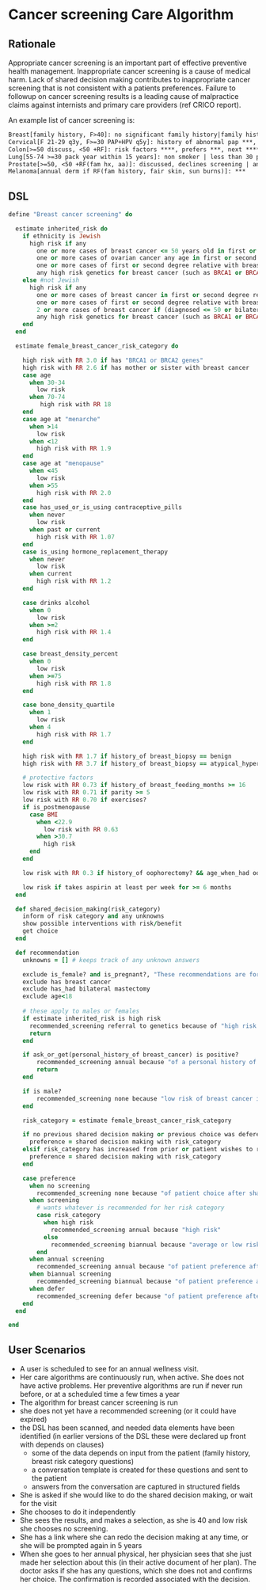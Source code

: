 # Cancer screening Care Algorithm

## Rationale

Appropriate cancer screening is an important part of effective preventive health management. Inappropriate cancer screening is a cause of medical harm. Lack of shared decision making contributes to inappropriate cancer screening that is not consistent with a patients preferences. Failure to followup on cancer screening results is a leading cause of malpractice claims against internists and primary care providers (ref CRICO report).

An example list of cancer screening is:

```txt
Breast[family history, F>40]: no significant family history|family history of ***, does not apply | discussed, defer | prefers annual | prefers biannual | prefers no screening, next review ***
Cervical[F 21-29 q3y, F>=30 PAP+HPV q5y]: history of abnormal pap ***, next pap ***
Colon[>=50 discuss, <50 +RF]: risk factors ****, prefers ***, next ****
Lung[55-74 >=30 pack year within 15 years]: non smoker | less than 30 pack years | quit > 15 years ago | declined | screened on ***
Prostate[>=50, <50 +RF(fam hx, aa)]: discussed, declines screening | annual, next ***
Melanoma[annual derm if RF(fam history, fair skin, sun burns)]: ***
```

## DSL

```ruby
define "Breast cancer screening" do

  estimate inherited_risk do
    if ethnicity is Jewish
      high risk if any
        one or more cases of breast cancer <= 50 years old in first or second degree relative
        one or more cases of ovarian cancer any age in first or second degree relative
        one or more cases of first or second degree relative with breast or ovarian cancer any age any gender
        any high risk genetics for breast cancer (such as BRCA1 or BRCA2)
    else #not Jewish
      high risk if any
        one or more cases of breast cancer in first or second degree relative <= 40 years old
        one or more cases of first or second degree relative with breast or ovarian cancer any age any gender
        2 or more cases of breast cancer if (diagnosed <= 50 or bilateral cancer)
        any high risk genetics for breast cancer (such as BRCA1 or BRCA2)
    end
  end

  estimate female_breast_cancer_risk_category do

    high risk with RR 3.0 if has "BRCA1 or BRCA2 genes"
    high risk with RR 2.6 if has mother or sister with breast cancer
    case age
      when 30-34
        low risk
      when 70-74
         high risk with RR 18
    end
    case age at "menarche"
      when >14
        low risk
      when <12
        high risk with RR 1.9
    end
    case age at "menopause"
      when <45
        low risk
      when >55
        high risk with RR 2.0
    end
    case has_used_or_is_using contraceptive_pills
      when never
        low risk
      when past or current
        high risk with RR 1.07
    end
    case is_using hormone_replacement_therapy
      when never
        low risk
      when current
        high risk with RR 1.2
    end

    case drinks alcohol
      when 0
        low risk
      when >=2
        high risk with RR 1.4
    end

    case breast_density_percent
      when 0
        low risk
      when >=75
        high risk with RR 1.8
    end

    case bone_density_quartile
      when 1
        low risk
      when 4
        high risk with RR 1.7
    end

    high risk with RR 1.7 if history_of breast_biopsy == benign
    high risk with RR 3.7 if history_of breast_biopsy == atypical_hyperplasia

    # protective factors
    low risk with RR 0.73 if history_of breast_feeding_months >= 16
    low risk with RR 0.71 if parity >= 5
    low risk with RR 0.70 if exercises?
    if is_postmenopause
      case BMI
        when <22.9
          low risk with RR 0.63
        when >30.7
          high risk
      end
    end

    low risk with RR 0.3 if history_of oophorectomy? && age_when_had oopherectomy <35

    low risk if takes aspirin at least per week for >= 6 months
  end

  def shared_decision_making(risk_category)
    inform of risk category and any unknowns
    show possible interventions with risk/benefit
    get choice
  end

  def recommendation
    unknowns = [] # keeps track of any unknown answers

    exclude is_female? and is_pregnant?, "These recommendations are for non pregnant women only."
    exclude has breast cancer
    exclude has_had bilateral mastectomy
    exclude age<18
  
    # these apply to males or females
    if estimate inherited_risk is high risk
      recommended_screening referral to genetics because of "high risk of inherited breast-ovarian cancer syndrome"
      return
    end

    if ask_or_get(personal_history_of breast_cancer) is positive?
        recommended_screening annual because "of a personal history of breast cancer" with strength "A"
        return
    end

    if is male?
        recommended_screening none because "low risk of breast cancer in males without gynecomastia or breast complaints"
    end

    risk_category = estimate female_breast_cancer_risk_category

    if no previous shared decision making or previous choice was defered then
      preference = shared decision making with risk_category
    elsif risk_category has increased from prior or patient wishes to readdress or has been greater than 5 years since was addressed then
      preference = shared decision making with risk_category
    end

    case preference
      when no screening
        recommended_screening none because "of patient choice after shared decision making"
      when screening
        # wants whatever is recommended for her risk category
        case risk_category
          when high risk
            recommended_screening annual because "high risk"
          else
            recommended_screening biannual because "average or low risk"
        end
      when annual screening
        recommended_screening annual because "of patient preference after shared decision making"
      when biannual screening
        recommended_screening biannual because "of patient preference after shared decision making"
      when defer
        recommended_screening defer because "of patient preference after shared decision making"
    end
  end

end
```

## User Scenarios

* A user is scheduled to see for an annual wellness visit.
* Her care algorithms are continuously run, when active. She does not have active problems. Her preventive algorithms are run if never run before, or at a scheduled time a few times a year
* The algorithm for breast cancer screening is run
* she does not yet have a recommended screening (or it could have expired)
* the DSL has been scanned, and needed data elements have been identified (in earlier versions of the DSL these were declared up front with depends on clauses)
  * some of the data depends on input from the patient (family history, breast risk category questions)
  * a conversation template is created for these questions and sent to the patient
  * answers from the conversation are captured in structured fields
* She is asked if she would like to do the shared decision making, or wait for the visit
* She chooses to do it independently
* She sees the results, and makes a selection, as she is 40 and low risk she chooses no screening.
* She has a link where she can redo the decision making at any time, or she will be prompted again in 5 years
* When she goes to her annual physical, her physician sees that she just made her selection about this (in their active document of her plan). The doctor asks if she has any questions, which she does not and confirms her choice. The confirmation is recorded associated with the decision.





